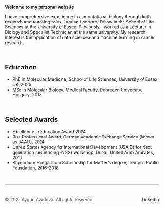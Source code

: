 **Welcome to my personal website**

I have comprehensive experience in computational biology through both research and teaching roles. I am an Honorary Fellow in the School of Life Sciences at the University of Essex. Previously, I worked as a Lecturer in Biology and Specialist Technician at the same university. My research interest is the application of data sciencea and machine learning in cancer research. 

 &nbsp;  <!-- This creates a blank space -->

## Education

+ PhD in Molecular Medicine, School of Life Sciences, University of Essex, UK, 2025
+ MSc in Molecular Biology, Medical Faculty, Debrecen University, Hungary, 2018

 &nbsp;  <!-- This creates a blank space -->

## Selected Awards

+ Excellence in Education Award 2024
+ Rise Professional Award, German Academic Exchange Service (known as DAAD), 2024
+ United States Agency for International     Development (USAID) for Next generation sequencing (NGS) workshop, Dubai, United Arab Amirates, 2019
+ Stipendium Hungaricum Scholarship for Master’s degree, Tempus Public Foundation, 2016-2018


 &nbsp;  <!-- This creates a blank space -->
 
---

<div style="margin-top: 40px; font-size: 14px; color: #555;">
  <p>
    © 2025 Aygun Azadova. All rights reserved.
    <span style="float: right;">
      <a href="https://www.linkedin.com/in/aygunazadova/" target="_blank" style="color: black; text-decoration: none;">LinkedIn</a>
    </span>
  </p>
</div>
